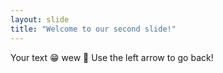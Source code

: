 ```yaml
---
layout: slide
title: "Welcome to our second slide!"
---
```

Your text 😁 wew 🌴
Use the left arrow to go back!
